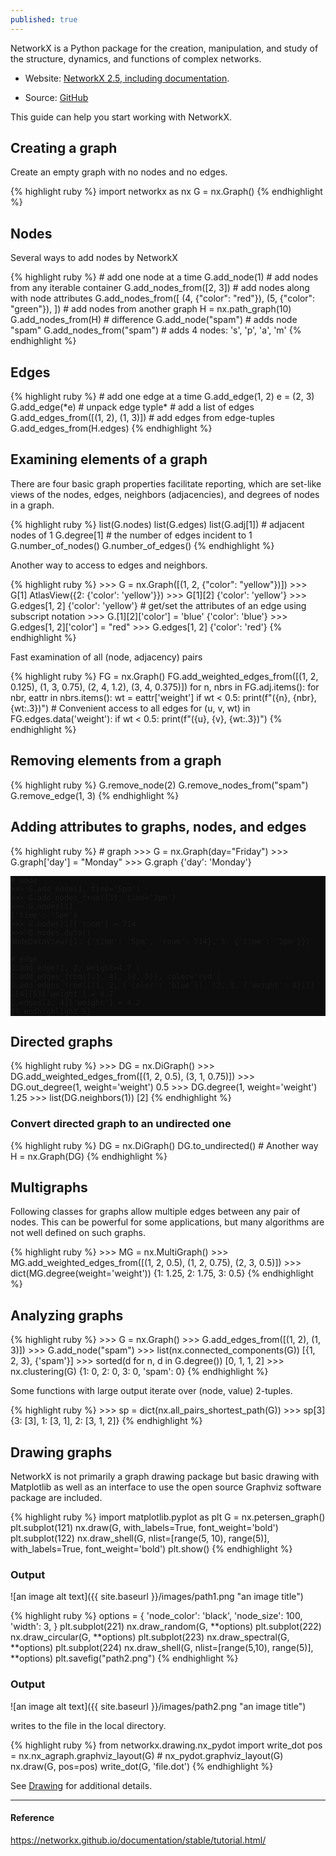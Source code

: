 ```yaml
---
published: true
---
```

NetworkX is a Python package for the creation, manipulation, and study of the structure, dynamics, and functions of complex networks.

- Website: [NetworkX 2.5, including documentation](https://networkx.github.io).

- Source: [GitHub](http://github.com/networkx/networkx)

This guide can help you start working with NetworkX.

## Creating a graph
Create an empty graph with no nodes and no edges.

<head>
    <title>Rouge</title>
    <link media="all" rel="stylesheet" type="text/css" href="../assets/rouge/rouge.css" />
    <style>
        pre{
            background: rgba(0, 0, 0, 0.95);
        }
    </style>
</head>

<body>
    {% highlight ruby %}
    import networkx as nx
    G = nx.Graph()
    {% endhighlight %}
</body>

## Nodes
Several ways to add nodes by NetworkX

<head>
    <title>Rouge</title>
    <link media="all" rel="stylesheet" type="text/css" href="../assets/rouge/rouge.css" />
    <style>
        pre{
            background: rgba(0, 0, 0, 0.95);
        }
    </style>
</head>

<body>
    {% highlight ruby %}
    # add one node at a time
    G.add_node(1)
    # add nodes from any iterable container
    G.add_nodes_from([2, 3])
    # add nodes along with node attributes
    G.add_nodes_from([
        (4, {"color": "red"}),
        (5, {"color": "green"}),
    ])
    # add nodes from another graph
    H = nx.path_graph(10)
    G.add_nodes_from(H)
    # difference
    G.add_node("spam")        # adds node "spam"
    G.add_nodes_from("spam")  # adds 4 nodes: 's', 'p', 'a', 'm'
    {% endhighlight %}
</body>

## Edges

<head>
    <title>Rouge</title>
    <link media="all" rel="stylesheet" type="text/css" href="../assets/rouge/rouge.css" />
    <style>
        pre{
            background: rgba(0, 0, 0, 0.95);
        }
    </style>
</head>

<body>
    {% highlight ruby %}
    # add one edge at a time
    G.add_edge(1, 2)
    e = (2, 3)
    G.add_edge(*e) # unpack edge typle*
    # add a list of edges
    G.add_edges_from([(1, 2), (1, 3)])
    # add edges from edge-tuples
    G.add_edges_from(H.edges)
    {% endhighlight %}
</body>

## Examining elements of a graph
There are four basic graph properties facilitate reporting, which are set-like views of the nodes, edges, neighbors (adjacencies), and degrees of nodes in a graph.
<head>
    <title>Rouge</title>
    <link media="all" rel="stylesheet" type="text/css" href="../assets/rouge/rouge.css" />
    <style>
        pre{
            background: rgba(0, 0, 0, 0.95);
        }
    </style>
</head>

<body>
    {% highlight ruby %}
    list(G.nodes)
    list(G.edges)
    list(G.adj[1]) # adjacent nodes of 1
    G.degree[1] # the number of edges incident to 1
    G.number_of_nodes()
    G.number_of_edges()
    {% endhighlight %}
</body>

Another way to access to edges and neighbors.
<head>
    <title>Rouge</title>
    <link media="all" rel="stylesheet" type="text/css" href="../assets/rouge/rouge.css" />
    <style>
        pre{
            background: rgba(0, 0, 0, 0.95);
        }
    </style>
</head>

<body>
    {% highlight ruby %}
    >>> G = nx.Graph([(1, 2, {"color": "yellow"})])
    >>> G[1]
    AtlasView({2: {'color': 'yellow'}})
    >>> G[1][2]
    {'color': 'yellow'}
    >>> G.edges[1, 2]
    {'color': 'yellow'}
    # get/set the attributes of an edge using subscript notation
    >>> G.[1][2]['color'] = 'blue'
    {'color': 'blue'}
    >>> G.edges[1, 2]['color'] = "red"
    >>> G.edges[1, 2]
    {'color': 'red'}
    {% endhighlight %}
</body>

Fast examination of all (node, adjacency) pairs
<head>
    <title>Rouge</title>
    <link media="all" rel="stylesheet" type="text/css" href="../assets/rouge/rouge.css" />
    <style>
        pre{
            background: rgba(0, 0, 0, 0.95);
        }
    </style>
</head>

<body>
    {% highlight ruby %}
    FG = nx.Graph()
    FG.add_weighted_edges_from([(1, 2, 0.125), (1, 3, 0.75), (2, 4, 1.2), (3, 4, 0.375)])
    for n, nbrs in FG.adj.items():
        for nbr, eattr in nbrs.items():
          wt = eattr['weight']
          if wt < 0.5: print(f"({n}, {nbr}, {wt:.3})")
    # Convenient access to all edges
    for (u, v, wt) in FG.edges.data('weight'):
        if wt < 0.5:
          print(f"({u}, {v}, {wt:.3})")
    {% endhighlight %}
</body>

## Removing elements from a graph
<head>
    <title>Rouge</title>
    <link media="all" rel="stylesheet" type="text/css" href="../assets/rouge/rouge.css" />
    <style>
        pre{
            background: rgba(0, 0, 0, 0.95);
        }
    </style>
</head>

<body>
    {% highlight ruby %}
    G.remove_node(2)
    G.remove_nodes_from("spam")
    G.remove_edge(1, 3)
    {% endhighlight %}
</body>

## Adding attributes to graphs, nodes, and edges
<head>
    <title>Rouge</title>
    <link media="all" rel="stylesheet" type="text/css" href="../assets/rouge/rouge.css" />
    <style>
        pre{
            background: rgba(0, 0, 0, 0.95);
        }
    </style>
</head>

<body>
    {% highlight ruby %}
    # graph
    >>> G = nx.Graph(day="Friday")
    >>> G.graph['day'] = "Monday"
    >>> G.graph
    {'day': 'Monday'}
  
    # node
    >>> G.add_node(1, time='5pm')
    >>> G.add_nodes_from([3], time='2pm')
    >>> G.nodes[1]
    {'time': '5pm'}
    >>> G.nodes[1]['room'] = 714
    >>> G.nodes.data()
    NodeDataView({1: {'time': '5pm', 'room': 714}, 3: {'time': '2pm'}})
  
    # edge
    G.add_edge(1, 2, weight=4.7 )
    G.add_edges_from([(3, 4), (4, 5)], color='red')
    G.add_edges_from([(1, 2, {'color': 'blue'}), (2, 3, {'weight': 8})])
    G[4][5]['weight'] = 4.7
    G.edges[3, 4]['weight'] = 4.2
    {% endhighlight %}
</body>

## Directed graphs
<head>
    <title>Rouge</title>
    <link media="all" rel="stylesheet" type="text/css" href="../assets/rouge/rouge.css" />
    <style>
        pre{
            background: rgba(0, 0, 0, 0.95);
        }
    </style>
</head>

<body>
    {% highlight ruby %}
    >>> DG = nx.DiGraph() 
    >>> DG.add_weighted_edges_from([(1, 2, 0.5), (3, 1, 0.75)])
    >>> DG.out_degree(1, weight='weight')
    0.5
    >>> DG.degree(1, weight='weight')
    1.25
    >>> list(DG.neighbors(1))
    [2]
    {% endhighlight %}
</body>

### Convert directed graph to an undirected one
<head>
    <title>Rouge</title>
    <link media="all" rel="stylesheet" type="text/css" href="../assets/rouge/rouge.css" />
    <style>
        pre{
            background: rgba(0, 0, 0, 0.95);
        }
    </style>
</head>

<body>
    {% highlight ruby %}
    DG = nx.DiGraph() 
    DG.to_undirected()
    # Another way
    H = nx.Graph(DG)
    {% endhighlight %}
</body>

## Multigraphs
Following classes for graphs allow multiple edges between any pair of nodes. This can be powerful for some applications, but many algorithms are not well defined on such graphs.

<head>
    <title>Rouge</title>
    <link media="all" rel="stylesheet" type="text/css" href="../assets/rouge/rouge.css" />
    <style>
        pre{
            background: rgba(0, 0, 0, 0.95);
        }
    </style>
</head>

<body>
    {% highlight ruby %}
    >>> MG = nx.MultiGraph() 
    >>> MG.add_weighted_edges_from([(1, 2, 0.5), (1, 2, 0.75), (2, 3, 0.5)])
    >>> dict(MG.degree(weight='weight'))
    {1: 1.25, 2: 1.75, 3: 0.5}
    {% endhighlight %}
</body>

## Analyzing graphs
<head>
    <title>Rouge</title>
    <link media="all" rel="stylesheet" type="text/css" href="../assets/rouge/rouge.css" />
    <style>
        pre{
            background: rgba(0, 0, 0, 0.95);
        }
    </style>
</head>

<body>
    {% highlight ruby %}
    >>> G = nx.Graph()
    >>> G.add_edges_from([(1, 2), (1, 3)])
    >>> G.add_node("spam")
    >>> list(nx.connected_components(G))
    [{1, 2, 3}, {'spam'}]
    >>> sorted(d for n, d in G.degree())
    [0, 1, 1, 2]
    >>> nx.clustering(G)
    {1: 0, 2: 0, 3: 0, 'spam': 0}
    {% endhighlight %}
</body>

Some functions with large output iterate over (node, value) 2-tuples.
<head>
    <title>Rouge</title>
    <link media="all" rel="stylesheet" type="text/css" href="../assets/rouge/rouge.css" />
    <style>
        pre{
            background: rgba(0, 0, 0, 0.95);
        }
    </style>
</head>

<body>
    {% highlight ruby %}
    >>> sp = dict(nx.all_pairs_shortest_path(G))
    >>> sp[3]
    {3: [3], 1: [3, 1], 2: [3, 1, 2]}
    {% endhighlight %}
</body>

## Drawing graphs
NetworkX is not primarily a graph drawing package but basic drawing with Matplotlib as well as an interface to use the open source Graphviz software package are included.
<head>
    <title>Rouge</title>
    <link media="all" rel="stylesheet" type="text/css" href="../assets/rouge/rouge.css" />
    <style>
        pre{
            background: rgba(0, 0, 0, 0.95);
        }
    </style>
</head>

<body>
    {% highlight ruby %}
    import matplotlib.pyplot as plt
    G = nx.petersen_graph()
    plt.subplot(121)
    nx.draw(G, with_labels=True, font_weight='bold')
    plt.subplot(122)
    nx.draw_shell(G, nlist=[range(5, 10), range(5)], with_labels=True, font_weight='bold')
    plt.show()
    {% endhighlight %}
</body>

### Output
![an image alt text]({{ site.baseurl }}/images/path1.png "an image title")

<head>
    <title>Rouge</title>
    <link media="all" rel="stylesheet" type="text/css" href="../assets/rouge/rouge.css" />
    <style>
        pre{
            background: rgba(0, 0, 0, 0.95);
        }
    </style>
</head>

<body>
    {% highlight ruby %}
    options = {
        'node_color': 'black',
        'node_size': 100,
        'width': 3,
    }
    plt.subplot(221)
    nx.draw_random(G, **options)
    plt.subplot(222)
    nx.draw_circular(G, **options)
    plt.subplot(223)
    nx.draw_spectral(G, **options)
    plt.subplot(224)
    nx.draw_shell(G, nlist=[range(5,10), range(5)], **options)
    plt.savefig("path2.png")
    {% endhighlight %}
</body>

### Output
![an image alt text]({{ site.baseurl }}/images/path2.png "an image title")

writes to the file in the local directory.
<body>
    {% highlight ruby %}
    from networkx.drawing.nx_pydot import write_dot
    pos = nx.nx_agraph.graphviz_layout(G) # nx_pydot.graphviz_layout(G)
    nx.draw(G, pos=pos)
    write_dot(G, 'file.dot')
    {% endhighlight %}
</body>

See [Drawing](http://github.com/networkx/networkx) for additional details.

----
#### Reference
<https://networkx.github.io/documentation/stable/tutorial.html/>
